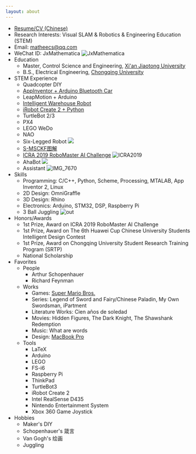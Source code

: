 ```yaml
---
layout: about
---
```


- [Resume/CV (Chinese)](/files/cv/cv2019.pdf)
- Research Interests: Visual SLAM & Robotics & Engineering Education (STEM)
- Email: <matheecs@qq.com>
- WeChat ID: JxMathematica
  ![JxMathematica](https://tvax4.sinaimg.cn/large/d494c514ly1gakypy0tsqj21uy0gatdf.jpg)
- Education
  - Master, Control Science and Engineering, [Xi'an Jiaotong University](http://www.xjtu.edu.cn)
  - B.S., Electrical Engineering, [Chongqing University](http://www.cqu.edu.cn/v1/)
- STEM Experience
  - Quadcopter DIY
  - [AppInventor + Arduino Bluetooth Car](https://www.arduino.cn/thread-17552-1-1.html)
  - LeapMotion + Arduino
  - [Intelligent Warehouse Robot](https://github.com/matheecs/Auto-Picking-Robot)
  - [iRobot Create 2 + Python](https://github.com/matheecs/iRobot-Create-2-OI-Python)
  - TurtleBot 2/3
  - PX4
  - LEGO WeDo
  - NAO
  - Six-Legged Robot
  ![](https://tva1.sinaimg.cn/large/d494c514ly1gcmbadww41j2204201nk4.jpg)
  - [S-MSCKF图解](https://www.bilibili.com/video/av94771869)
  - [ICRA 2019 RoboMaster AI Challenge](https://www.bilibili.com/video/av94578715)
  ![ICRA2019](https://tva2.sinaimg.cn/large/d494c514ly1gctqafk8cfj22k62yo7wk.jpg)
  - AhaBot
  ![](https://tvax1.sinaimg.cn/large/d494c514ly1gaiawqrx4lj20sl0dc76e.jpg)
  - Assistant
  ![IMG_7670](https://tvax1.sinaimg.cn/large/d494c514ly1gctqcv7ifuj21wy2pgkjn.jpg)
- Skills
  - Programming: C/C++, Python, Scheme, Processing, MTALAB, App Inventor 2, Linux
  - 2D Design: OmniGraffle
  - 3D Design: Rhino
  - Electronics: Arduino, STM32, DSP, Raspberry Pi
  - 3 Ball Juggling
  ![out](https://tva3.sinaimg.cn/large/d494c514ly1gcsglssxgdg20go0b4qv5.gif)
- Honors/Awards
  - 1st Prize, Award on ICRA 2019 RoboMaster AI Challenge
  - 1st Prize, Award on The 6th Huawei Cup Chinese University Students Intelligent Design Contest
  - 1st Prize, Award on Chongqing University Student Research Training Program (SRTP)
  - National Scholarship
- Favorites
  - People
    - Arthur Schopenhauer
    - Richard Feynman
  - Works
    - Games: [Super Mario Bros.](http://www.freesupergames.com/super-mario-bros.php)
    - Series: Legend of Sword and Fairy/Chinese Paladin, My Own Swordsman, iPartment
    - Literature Works: Cien años de soledad
    - Movies: Hidden Figures, The Dark Knight, The Shawshank Redemption
    - Music: What are words
    - Design: [MacBook Pro](https://www.apple.com/macbook-pro/)
  - Tools
    - LaTeX
    - Arduino
    - LEGO
    - FS-i6
    - Raspberry Pi
    - ThinkPad
    - TurtleBot3
    - iRobot Create 2
    - Intel RealSense D435
    - Nintendo Entertainment System
    - Xbox 360 Game Joystick
- Hobbies
  - Maker's DIY
  - Schopenhauer's 箴言
  - Van Gogh's 绘画
  - Juggling